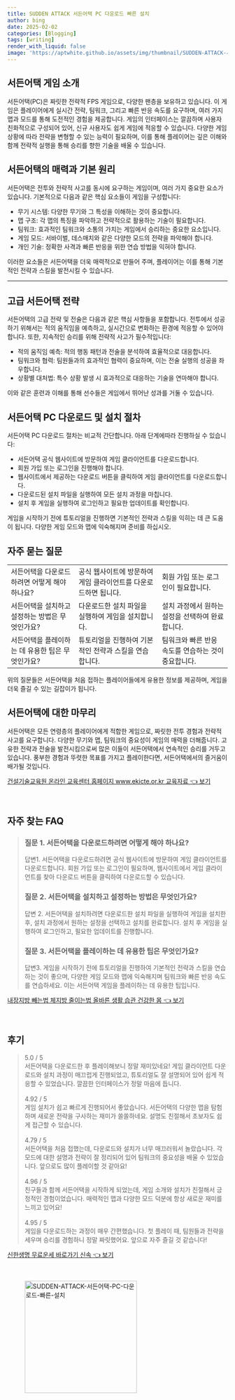 ```yaml
---
title: SUDDEN ATTACK 서든어택 PC 다운로드 빠른 설치
author: bing
date: 2025-02-02
categories: [Blogging]
tags: [writing]
render_with_liquid: false
image: 'https://aptwhite.github.io/assets/img/thumbnail/SUDDEN-ATTACK-서든어택-PC-다운로드-빠른-설치.webp'
---
```



<h2 id='서든어택_게임소개'>서든어택 게임 소개</h2>

<p>서든어택(PC)은 짜릿한 전략적 FPS 게임으로, 다양한 팬층을 보유하고 있습니다. 이 게임은 플레이어에게 실시간 전략, 팀워크, 그리고 빠른 반응 속도를 요구하며, 여러 가지 맵과 모드를 통해 도전적인 경험을 제공합니다. 게임의 인터페이스는 깔끔하며 사용자 친화적으로 구성되어 있어, 신규 사용자도 쉽게 게임에 적응할 수 있습니다. 다양한 게임 상황에 따라 전략을 변형할 수 있는 능력이 필요하며, 이를 통해 플레이어는 깊은 이해와 함께 전략적 실행을 통해 승리를 향한 기술을 배울 수 있습니다.</p>

<h2 id='서든어택_게임특징'>서든어택의 매력과 기본 원리</h2>

<p>서든어택은 전투와 전략적 사고를 동시에 요구하는 게임이며, 여러 가지 중요한 요소가 있습니다. 기본적으로 다음과 같은 핵심 요소들이 게임을 구성합니다:</p>

<ul>
    <li>무기 시스템: 다양한 무기와 그 특성을 이해하는 것이 중요합니다.</li>
    <li>맵 구조: 각 맵의 특징을 파악하고 전략적으로 활용하는 기술이 필요합니다.</li>
    <li>팀워크: 효과적인 팀워크와 소통의 가치는 게임에서 승리하는 중요한 요소입니다.</li>
    <li>게임 모드: 서바이벌, 데스매치와 같은 다양한 모드의 전략을 파악해야 합니다.</li>
    <li>개인 기술: 정확한 사격과 빠른 반응을 위한 연습 방법을 익혀야 합니다.</li>
</ul>

<p>이러한 요소들은 서든어택을 더욱 매력적으로 만들어 주며, 플레이어는 이를 통해 기본적인 전략과 스킬을 발전시킬 수 있습니다.</p>

<hr />

<h2 id='서든어택_고급전략'>고급 서든어택 전략</h2>

<p>서든어택의 고급 전략 및 전술은 다음과 같은 핵심 사항들을 포함합니다. 전투에서 성공하기 위해서는 적의 움직임을 예측하고, 실시간으로 변화하는 환경에 적응할 수 있어야 합니다. 또한, 지속적인 승리를 위해 전략적 사고가 필수적입니다:</p>

<ul>
    <li>적의 움직임 예측: 적의 행동 패턴과 전술을 분석하여 효율적으로 대응합니다.</li>
    <li>팀워크와 협력: 팀원들과의 효과적인 협력이 중요하며, 이는 전술 실행의 성공을 좌우합니다.</li>
    <li>상황별 대처법: 특수 상황 발생 시 효과적으로 대응하는 기술을 연마해야 합니다.</li>
</ul>

<p>이와 같은 훈련과 이해를 통해 선수들은 게임에서 뛰어난 성과를 거둘 수 있습니다.</p>

<h2 id='서든어택_다운로드과정'>서든어택 PC 다운로드 및 설치 절차</h2>

<p>서든어택 PC 다운로드 절차는 비교적 간단합니다. 아래 단계에따라 진행하실 수 있습니다:</p>

<ul>
    <li>서든어택 공식 웹사이트에 방문하여 게임 클라이언트를 다운로드합니다.</li>
    <li>회원 가입 또는 로그인을 진행해야 합니다.</li>
    <li>웹사이트에서 제공하는 다운로드 버튼을 클릭하여 게임 클라이언트를 다운로드합니다.</li>
    <li>다운로드된 설치 파일을 실행하여 모든 설치 과정을 마칩니다.</li>
    <li>설치 후 게임을 실행하여 로그인하고 필요한 업데이트를 확인합니다.</li>
</ul>

<p>게임을 시작하기 전에 튜토리얼을 진행하면 기본적인 전략과 스킬을 익히는 데 큰 도움이 됩니다. 다양한 게임 모드와 맵에 익숙해지며 준비를 하십시오.</p>

<h2 id='서든어택_자주묻는질문'>자주 묻는 질문</h2>

<table>
    <tr>
        <td>서든어택을 다운로드하려면 어떻게 해야 하나요?</td>
        <td>공식 웹사이트에 방문하여 게임 클라이언트를 다운로드하면 됩니다.</td>
        <td>회원 가입 또는 로그인이 필요합니다.</td>
    </tr>
    <tr>
        <td>서든어택을 설치하고 설정하는 방법은 무엇인가요?</td>
        <td>다운로드한 설치 파일을 실행하여 게임을 설치합니다.</td>
        <td>설치 과정에서 원하는 설정을 선택하여 완료합니다.</td>
    </tr>
    <tr>
        <td>서든어택을 플레이하는 데 유용한 팁은 무엇인가요?</td>
        <td>튜토리얼을 진행하여 기본적인 전략과 스킬을 연습합니다.</td>
        <td>팀워크와 빠른 반응 속도를 연습하는 것이 중요합니다.</td>
    </tr>
</table>

<p>위의 질문들은 서든어택을 처음 접하는 플레이어들에게 유용한 정보를 제공하며, 게임을 더욱 즐길 수 있는 길잡이가 됩니다.</p>

<h2 id='서든어택_마무리'>서든어택에 대한 마무리</h2>

<p>서든어택은 모든 연령층의 플레이어에게 적합한 게임으로, 짜릿한 전투 경험과 전략적 사고를 요구합니다. 다양한 무기와 맵, 팀워크의 중요성이 게임의 매력을 더해줍니다. 고유한 전략과 전술을 발전시킴으로써 많은 이들이 서든어택에서 연속적인 승리를 거두고 있습니다. 풍부한 경험과 뚜렷한 목표를 가지고 플레이한다면, 서든어택에서의 즐거움이 배가될 것입니다.</p>


<p><a class="click-button" title="건설기술교육원 온라인 교육센터 홈페이지 www.ekicte.or.kr 교육자료" href="https://aptwhite.github.io/posts/%EA%B1%B4%EC%84%A4%EA%B8%B0%EC%88%A0%EA%B5%90%EC%9C%A1%EC%9B%90-%EC%98%A8%EB%9D%BC%EC%9D%B8-%EA%B5%90%EC%9C%A1%EC%84%BC%ED%84%B0-%ED%99%88%ED%8E%98%EC%9D%B4%EC%A7%80-www.ekicte.or.kr-%EA%B5%90%EC%9C%A1%EC%9E%90%EB%A3%8C/" rel="dofollow">건설기술교육원 온라인 교육센터 홈페이지 www.ekicte.or.kr 교육자료 👈 보기</a></p><br>
<h2 id='자주_찾는_FAQ'>자주 찾는 FAQ</h2>
<div itemscope="" itemtype="https://schema.org/FAQPage"> 
<blockquote> 
<div itemscope="" itemprop="mainEntity" itemtype="https://schema.org/Question"> 
<h3 itemprop="name">질문 1. 서든어택을 다운로드하려면 어떻게 해야 하나요?</h3> 
<div itemscope="" itemprop="acceptedAnswer" itemtype="https://schema.org/Answer"> 
<span itemprop="text"> 
<p>답변1. 서든어택을 다운로드하려면 공식 웹사이트에 방문하여 게임 클라이언트를 다운로드합니다. 회원 가입 또는 로그인이 필요하며, 웹사이트에서 게임 클라이언트를 찾아 다운로드 버튼을 클릭하여 다운로드할 수 있습니다.</p> 
</span> 
</div> 
</div> 
<div itemscope="" itemprop="mainEntity" itemtype="https://schema.org/Question"> 
<h3 itemprop="name">질문 2. 서든어택을 설치하고 설정하는 방법은 무엇인가요?</h3> 
<div itemscope="" itemprop="acceptedAnswer" itemtype="https://schema.org/Answer"> 
<span itemprop="text"> 
<p>답변 2. 서든어택을 설치하려면 다운로드한 설치 파일을 실행하여 게임을 설치한 후, 설치 과정에서 원하는 설정을 선택하고 설치를 완료합니다. 설치 후 게임을 실행하여 로그인하고, 필요한 업데이트를 진행합니다.</p> 
</span> 
</div> 
</div> 
<div itemscope="" itemprop="mainEntity" itemtype="https://schema.org/Question"> 
<h3 itemprop="name">질문 3. 서든어택을 플레이하는 데 유용한 팁은 무엇인가요?</h3> 
<div itemscope="" itemprop="acceptedAnswer" itemtype="https://schema.org/Answer"> 
<span itemprop="text"> 
<p>답변3. 게임을 시작하기 전에 튜토리얼을 진행하여 기본적인 전략과 스킬을 연습하는 것이 좋으며, 다양한 게임 모드와 맵에 익숙해지며 팀워크와 빠른 반응 속도를 연습하세요. 이는 서든어택 게임을 플레이하는 데 유용한 팁입니다.</p> 
</span> 
</div> 
</div> 
</blockquote> 
</div>
<p><a class="click-button" title="내장지방 빼는법 체지방 줄이는법 올바른 생활 습관 건강한 몸" href="https://aptwhite.github.io/posts/%EB%82%B4%EC%9E%A5%EC%A7%80%EB%B0%A9-%EB%B9%BC%EB%8A%94%EB%B2%95-%EC%B2%B4%EC%A7%80%EB%B0%A9-%EC%A4%84%EC%9D%B4%EB%8A%94%EB%B2%95-%EC%98%AC%EB%B0%94%EB%A5%B8-%EC%83%9D%ED%99%9C-%EC%8A%B5%EA%B4%80-%EA%B1%B4%EA%B0%95%ED%95%9C-%EB%AA%B8/" rel="dofollow">내장지방 빼는법 체지방 줄이는법 올바른 생활 습관 건강한 몸 👈 보기</a></p><br>
<h2 id='후기'>후기</h2>
<div itemscope itemtype="https://schema.org/Product">
  <blockquote>
  <div itemprop="review" itemscope itemtype="https://schema.org/Review">
      <div itemprop="reviewRating" itemscope itemtype="https://schema.org/Rating"> <span itemprop="ratingValue">5.0</span> / <span itemprop="bestRating">5</span> </div>
      <span itemprop="reviewBody">서든어택을 다운로드한 후 플레이해보니 정말 재미있네요! 게임 클라이언트 다운로드와 설치 과정이 매끄럽게 진행되었고, 튜토리얼도 잘 설명되어 있어 쉽게 적응할 수 있었습니다. 깔끔한 인터페이스가 정말 마음에 듭니다.</span>
  </div>
  <br>
  <div itemprop="review" itemscope itemtype="https://schema.org/Review">
      <div itemprop="reviewRating" itemscope itemtype="https://schema.org/Rating"> <span itemprop="ratingValue">4.92</span> / <span itemprop="bestRating">5</span> </div>
      <span itemprop="reviewBody">게임 설치가 쉽고 빠르게 진행되어서 좋았습니다. 서든어택의 다양한 맵을 탐험하며 새로운 전략을 구사하는 재미가 쏠쏠하네요. 설명도 친절해서 초보자도 쉽게 접근할 수 있습니다.</span>
  </div>
  <br>
  <div itemprop="review" itemscope itemtype="https://schema.org/Review">
      <div itemprop="reviewRating" itemscope itemtype="https://schema.org/Rating"> <span itemprop="ratingValue">4.79</span> / <span itemprop="bestRating">5</span> </div>
      <span itemprop="reviewBody">서든어택을 처음 접했는데, 다운로드와 설치가 너무 매끄러워서 놀랐습니다. 각 모드에 대한 설명과 전략이 잘 정리되어 있어 팀워크의 중요성을 배울 수 있었습니다. 앞으로도 많이 플레이할 것 같아요!</span>
  </div>
  <br>
  <div itemprop="review" itemscope itemtype="https://schema.org/Review">
      <div itemprop="reviewRating" itemscope itemtype="https://schema.org/Rating"> <span itemprop="ratingValue">4.96</span> / <span itemprop="bestRating">5</span> </div>
      <span itemprop="reviewBody">친구들과 함께 서든어택을 시작하게 되었는데, 게임 소개와 설치가 친절해서 긍정적인 경험이었습니다. 매력적인 맵과 다양한 모드 덕분에 항상 새로운 재미를 느끼고 있어요!</span>
  </div>
  <br>
  <div itemprop="review" itemscope itemtype="https://schema.org/Review">
      <div itemprop="reviewRating" itemscope itemtype="https://schema.org/Rating"> <span itemprop="ratingValue">4.95</span> / <span itemprop="bestRating">5</span> </div>
      <span itemprop="reviewBody">게임을 다운로드하는 과정이 매우 간편했습니다. 첫 플레이 때, 팀원들과 전략을 세우며 승리를 경험하니 정말 짜릿했어요. 앞으로 자주 즐길 것 같습니다!</span>
  </div>
  </blockquote>
</div>
<p><a class="click-button" title="신한생명 무료운세 바로가기 신속" href="https://aptwhite.github.io/posts/%EC%8B%A0%ED%95%9C%EC%83%9D%EB%AA%85-%EB%AC%B4%EB%A3%8C%EC%9A%B4%EC%84%B8-%EB%B0%94%EB%A1%9C%EA%B0%80%EA%B8%B0-%EC%8B%A0%EC%86%8D/" rel="dofollow">신한생명 무료운세 바로가기 신속 👈 보기</a></p><br>
<figure class="image"><img src="https://aptwhite.github.io/assets/img/thumbnail/SUDDEN-ATTACK-서든어택-PC-다운로드-빠른-설치.webp" alt="SUDDEN-ATTACK-서든어택-PC-다운로드-빠른-설치" width="256" height="256"></figure>